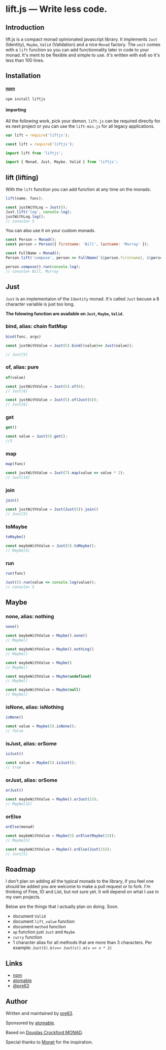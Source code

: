 # lift.js — Write less code.

## Introduction
lift.js is a compact monad opinionated javascript library. It implements `Just` (Identity), `Maybe`, `Valid` (Validation) and a nice `Monad` factory. The `unit` comes with a `lift` function so you can add functionnality later in code to your monad. It's ment to be flexible and simple to use. It's written with es6 so it's less than 100 lines.

## Installation
#### [npm](https://www.npmjs.com/package/liftjs)
```
npm install liftjs
```

#### importing

All the following work, pick your demon. `lift.js` can be required directly for es next project or you can use the `lift-min.js` for all legacy applications.

```javascript
var lift = require('liftjs');

const lift = require('liftjs');

import lift from 'liftjs';

import { Monad, Just, Maybe, Valid } from 'liftjs';
```

## lift (lifting)

With the `lift` function you can add function at any time on the monads.

```javascript
lift(name, func);
```
```javascript
const justWithLog = Just(5);
Just.lift('log', console.log);
justWithLog.log();
// console> 5
```

You can also use it on your custom monads.

```javascript
const Person = Monad();
const person = Person({ firstname: 'Bill', lastname: 'Murray' });

const FullName = Monad();
Person.lift('compose', person => FullName(`${person.firstname}, ${person.lastname}`));

person.compose().run(console.log);
// console> Bill, Murray
```

## Just

`Just` is an implementaion of the `Identity` monad. It's called `Just` becuse a 8 character variable is just too long.

**The folowing function are available on `Just`, `Maybe`, `Valid`.**

### bind, alias: chain flatMap
```javascript
bind(func, args)
```
```javascript
const justWithValue = Just(5).bind((value)=> Just(value));

// Just[5]
```
### of, alias: pure
```javascript
of(value)
```
```javascript
const justWithValue = Just(5).of(6);
// Just[6]

const justWithValue = Just(5).of(Just(6));
// Just[6]
```
### get
```javascript
get()
```
```javascript
const value = Just(5).get();
//5
```

### map
```javascript
map(func)
```
```javascript
const justWithValue = Just(7).map(value => value * 2);
// Just[14]
```

### join
```javascript
join()
```
```javascript
const justWithValue = Just(Just(5)).join()
// Just[5]
```
### toMaybe
```javascript
toMaybe()
```
```javascript
const maybeWithValue = Just(5).toMaybe();
// Maybe[5]
```

### run
```javascript
run(func)
```
```javascript
Just(5).run(value => console.log(value));
// console> 5
```

## Maybe

### none, alias: nothing
```javascript
none()
```
```javascript
const maybeWithValue = Maybe().none()
// Maybe[]

const maybeWithValue = Maybe().nothing()
// Maybe[]

const maybeWithValue = Maybe()
// Maybe[]

const maybeWithValue = Maybe(undefined)
// Maybe[]

const maybeWithValue = Maybe(null)
// Maybe[]
```

### isNone, alias: isNothing
```javascript
isNone()
```
```javascript
const value = Maybe(5).isNone();
// false
```

### isJust, alias: orSome
```javascript
isJust()
```
```javascript
const value = Maybe(5).isJust();
// true
```

### orJust, alias: orSome
```javascript
orJust()
```
```javascript
const maybeWithValue = Maybe().orJust(15);
// Maybe[15]
```

### orElse
```javascript
orElse(monad)
```
```javascript
const maybeWithValue = Maybe(5).orElse(Maybe(15));
// Maybe[5]

const maybeWithValue = Maybe().orElse(Just(15));
// Just[5]
```

## Roadmap

I don't plan on adding all the typical monads to the library, if you feel one should be added you are welcome to make a pull request or to fork. I'm thinking of Free, IO and List, but not sure yet. It will depend on what I use in my own projects.

Below are the things that I actually plan on doing. Soon.

- document `Valid`
- document `lift_value` function
- document `method` function
- `ap` function just `Just` and `Maybe`
- `curry` function
- 1 character alias for all methods that are more than 3 characters. Per example: `Just(5).b(v=> Just(v)).m(v => v * 2)`


## Links

- [npm](https://www.npmjs.com/package/liftjs)
- [atomable](https://twitter.com/atomable)
- [@pre63](http://twitter.com/pre63)

## Author

Written and maintained by [pre63](http://twitter.com/pre63).

Sponsored by [atomable](https://atomable.io).

Based on [Douglas Crockford MONAD](https://github.com/douglascrockford/monad/blob/master/monad.js).

Special thanks to [Monet](https://github.com/cwmyers/monet.js) for the inspiration.
